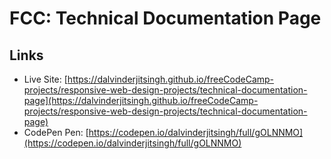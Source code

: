 # FCC: Technical Documentation Page

## Links

- Live Site: [https://dalvinderjitsingh.github.io/freeCodeCamp-projects/responsive-web-design-projects/technical-documentation-page](https://dalvinderjitsingh.github.io/freeCodeCamp-projects/responsive-web-design-projects/technical-documentation-page)
- CodePen Pen: [https://codepen.io/dalvinderjitsingh/full/gOLNNMO](https://codepen.io/dalvinderjitsingh/full/gOLNNMO)